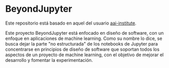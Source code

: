 # BeyondJupyter

Este repositorio está basado en aquel del usuario [aai-institute](https://github.com/aai-institute/beyond-jupyter/tree/master).

Este proyecto BeyondJupyter está enfocado en diseño de software, con un enfoque en aplicaciones de machine learning. Como su nombre lo dice, se busca dejar la parte "no estructurada" de los notebooks de Jupyter para concentrarse en principios de diseño de software que soportan todos los aspectos de un proyecto de machine learning, con el objetivo de mejorar el desarrollo y fomentar la experimentación.
